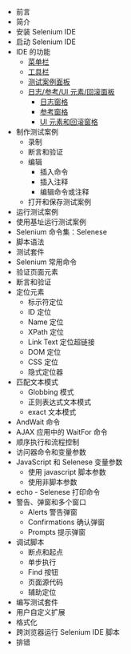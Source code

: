 - 前言
- 简介
- 安装 Selenium IDE
- 启动 Selenium IDE
- IDE 的功能
  - [菜单栏](Features.md#菜单栏)
  - [工具栏](Features.md#工具栏)
  - [测试案例面板](Features.md#测试案例面板)
  - [日志/参考/UI 元素/回滚面板](Features.md#日志/参考/UI元素/回滚-窗格)
  	- [日志窗格](Features.md#日志窗口)
  	- [参考窗格](Features.md#参考窗格)
  	- [UI 元素和回滚窗格](Features.md#UI-元素和回滚窗格)
- 制作测试案例
  - 录制
  - 断言和验证
  - 编辑
  	- 插入命令
  	- 插入注释
  	- 编辑命令或注释
  - 打开和保存测试案例
- 运行测试案例
- 使用基址运行测试案例
- Selenium 命令集：Selenese
- 脚本语法
- 测试套件
- Selenium 常用命令
- 验证页面元素
- 断言和验证
- 定位元素
  - 标示符定位
  - ID 定位
  - Name 定位
  - XPath 定位
  - Link Text 定位超链接
  - DOM 定位
  - CSS 定位
  - 隐式定位器
- 匹配文本模式
  - Globbing 模式
  - 正则表达式文本模式
  - exact 文本模式
- AndWait 命令
- AJAX 应用中的 WaitFor 命令
- 顺序执行和流程控制
- 访问器命令和变量参数
- JavaScript 和 Selenese 变量参数
  - 使用 javascript 脚本参数
  - 使用非脚本参数
- echo - Selenese 打印命令
- 警告、弹窗和多个窗口
  - Alerts 警告弹窗
  - Confirmations 确认弹窗
  - Prompts 提示弹窗
- 调试脚本
  - 断点和起点
  - 单步执行
  - Find 按钮
  - 页面源代码
  - 辅助定位
- 编写测试套件
- 用户自定义扩展
- 格式化
- 跨浏览器运行 Selenium IDE 脚本
- 排错